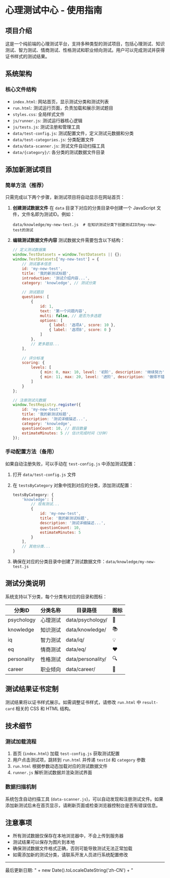 # 心理测试中心 - 使用指南

## 项目介绍
这是一个纯前端的心理测试平台，支持多种类型的测试项目，包括心理测试、知识测试、智力测试、情商测试、性格测试和职业倾向测试。用户可以完成测试并获得证书样式的测试结果。

## 系统架构

### 核心文件结构
- `index.html`: 网站首页，显示测试分类和测试列表
- `run.html`: 测试运行页面，负责加载和展示测试题目
- `styles.css`: 全局样式文件
- `js/runner.js`: 测试运行器核心逻辑
- `js/tests.js`: 测试注册和管理工具
- `data/test-config.js`: 测试配置文件，定义测试元数据和分类
- `data/test-categories.js`: 分类配置文件
- `data/data-scanner.js`: 测试文件自动扫描工具
- `data/{category}/`: 各分类的测试数据文件目录

## 添加新测试项目

### 简单方法（推荐）
只需完成以下两个步骤，新测试项目将自动显示在网站首页：

1. **创建测试数据文件**
   在 `data` 目录下对应的分类目录中创建一个 JavaScript 文件，文件名即为测试ID。例如：
   ```
   data/knowledge/my-new-test.js  # 在知识测试分类下创建测试ID为my-new-test的测试
   ```

2. **编辑测试数据文件内容**
   测试数据文件需要包含以下结构：
   ```javascript
   // 定义测试数据集
   window.TestDatasets = window.TestDatasets || {};
   window.TestDatasets['my-new-test'] = {
       // 测试基本信息
       id: 'my-new-test',
       title: '我的新测试标题',
       introduction: '测试介绍内容...',
       category: 'knowledge', // 测试分类
       
       // 测试题目
       questions: [
           {
               id: 1,
               text: '第一个问题内容',
               multi: false, // 是否为多选题
               options: [
                   { label: '选项A', score: 10 },
                   { label: '选项B', score: 0 }
               ]
           },
           // 更多题目...
       ],
       
       // 评分标准
       scoring: {
           levels: [
               { min: 0, max: 10, level: '初阶', description: '继续努力' },
               { min: 11, max: 20, level: '进阶', description: '做得不错' }
           ]
       }
   };
   
   // 注册测试元数据
   window.TestRegistry.register({
       id: 'my-new-test',
       title: '我的新测试标题',
       description: '测试详细描述...',
       category: 'knowledge',
       questionCount: 10, // 题目数量
       estimateMinutes: 5 // 估计完成时间（分钟）
   });
   ```

### 手动配置方法（备用）
如果自动注册失败，可以手动在 `test-config.js` 中添加测试配置：

1. 打开 `data/test-config.js` 文件
2. 在 `testsByCategory` 对象中找到对应的分类，添加测试配置：
   ```javascript
   testsByCategory: {
       'knowledge': [
           // 现有测试...
           {
               id: 'my-new-test',
               title: '我的新测试标题',
               description: '测试详细描述...',
               questionCount: 10,
               estimateMinutes: 5
           }
       ],
       // 其他分类...
   }
   ```

3. 确保在对应的分类目录中创建了测试数据文件：`data/knowledge/my-new-test.js`

## 测试分类说明

系统支持以下分类，每个分类有对应的目录和图标：

| 分类ID | 分类名称 | 目录路径 | 图标 |
|--------|----------|----------|------|
| psychology | 心理测试 | data/psychology/ | 🧠 |
| knowledge | 知识测试 | data/knowledge/ | 📚 |
| iq | 智力测试 | data/iq/ | 💡 |
| eq | 情商测试 | data/eq/ | ❤️ |
| personality | 性格测试 | data/personality/ | 🔍 |
| career | 职业倾向 | data/career/ | 💼 |

## 测试结果证书定制

测试结果将以证书样式展示。如需调整证书样式，请修改 `run.html` 中 `result-card` 相关的 CSS 和 HTML 结构。

## 技术细节

### 测试加载流程
1. 首页 (`index.html`) 加载 `test-config.js` 获取测试配置
2. 用户点击测试项，跳转到 `run.html` 并传递 `testId` 和 `category` 参数
3. `run.html` 根据参数动态加载对应的测试数据文件
4. `runner.js` 解析测试数据并渲染测试界面

### 数据扫描机制
系统包含自动扫描工具 (`data-scanner.js`)，可以自动发现和注册测试文件。如果添加新测试后未在首页显示，请刷新页面或检查浏览器控制台是否有错误信息。

## 注意事项
- 所有测试数据仅保存在本地浏览器中，不会上传到服务器
- 测试结果可以保存为图片到本地
- 确保测试数据文件格式正确，否则可能导致测试无法正常加载
- 如需添加新的测试分类，请联系开发人员进行系统配置修改

---

最后更新日期: " + new Date().toLocaleDateString('zh-CN') + "